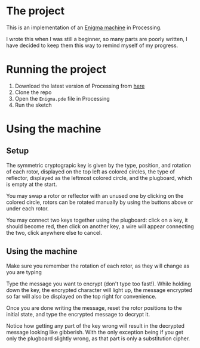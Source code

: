 # The project
This is an implementation of an [Enigma machine](https://en.wikipedia.org/wiki/Enigma_machine) in Processing.

I wrote this when I was still a beginner, so many parts are poorly written, I have decided to keep them this way to remind myself of my progress.

# Running the project
1. Download the latest version of Processing from [here](https://processing.org/download/)
2. Clone the repo
3. Open the `Enigma.pde` file in Processing
4. Run the sketch

# Using the machine
## Setup
The symmetric cryptograpic key is given by the type, position, and rotation of each rotor, displayed on the top left as colored circles, the type of reflector, displayed as the leftmost colored circle, and the plugboard, which is empty at the start.

You may swap a rotor or reflector with an unused one by clicking on the colored circle, rotors can be rotated manually by using the buttons above or under each rotor.

You may connect two keys together using the plugboard: click on a key, it should become red, then click on another key, a wire will appear connecting the two, click anywhere else to cancel.

## Using the machine
Make sure you remember the rotation of each rotor, as they will change as you are typing

Type the message you want to encrypt (don't type too fast!). While holding down the key, the encrypted character will light up, the message encrypted so far will also be displayed on the top right for convenience.

Once you are done writing the message, reset the rotor positions to the initial state, and type the encrypted message to decrypt it.

Notice how getting any part of the key wrong will result in the decrypted message looking like gibberish. With the only exception being if you get only the plugboard slightly wrong, as that part is only a substitution cipher.
